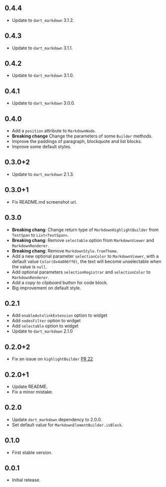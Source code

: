 ## 0.4.4

- Update to `dart_markdown` 3.1.2.

## 0.4.3

- Update to `dart_markdown` 3.1.1.

## 0.4.2

- Update to `dart_markdown` 3.1.0.

## 0.4.1

- Update to `dart_markdown` 3.0.0.

## 0.4.0

- Add a `position` attribute to `MarkdownNode`.
- **Breaking change** Change the parameters of some `Builder` methods.
- Improve the paddings of paragraph, blockquote and list blocks.
- Improve some default styles.

## 0.3.0+2

- Update to `dart_markdown` 2.1.3.

## 0.3.0+1

- Fix README.md screenshot url.

## 0.3.0

- **Breaking chang**: Change return type of `MarkdownHighlightBuilder` from
  `TextSpan` to `List<TextSpan>`.
- **Breaking chang**: Remove `selectable` option from `MarkdownViewer` and
  `MarkdownRenderer`.
- **Breaking chang**: Remove `MarkdownStyle.fromTheme`.
- Add a new optional parameter `selectionColor` to `MarkdownViewer`, with a
  default value `Color(0x4a006ff8)`, the text will become unselectable when the
  value is `null`.
- Add optional parameters `selectionRegistrar` and `selectionColor` to
  `MarkdownRenderer`.
- Add a _copy to clipboard_ button for code block.
- Big improvement on default style.

## 0.2.1

- Add `enableAutolinkExtension` option to widget
- Add `nodesFilter` option to widget
- Add `selectable` option to widget
- Update to `dart_markdown` 2.1.0

## 0.2.0+2

- Fix an issue on `highlightBuilder`
  [PR 22](https://github.com/chenzhiguang/markdown_viewer/pull/22)

## 0.2.0+1

- Update README.
- Fix a minor mistake.

## 0.2.0

- Update `dart_markdown` dependency to 2.0.0.
- Set default value for `MarkdownElementBuilder.isBlock`.

## 0.1.0

- First stable version.

## 0.0.1

- Initial release.
